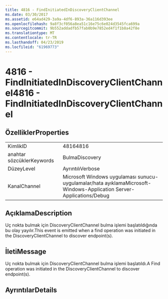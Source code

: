 ```yaml
---
title: 4816 - FindInitiatedInDiscoveryClientChannel
ms.date: 03/30/2017
ms.assetid: e64ad429-3a9a-4df6-893a-36a116d393ee
ms.openlocfilehash: 9a8f3cf056a8ea51c16e75c6e024d3545fca699a
ms.sourcegitcommit: 9b552addadfb57fab0b9e7852ed4f1f1b8a42f8e
ms.translationtype: MT
ms.contentlocale: tr-TR
ms.lasthandoff: 04/23/2019
ms.locfileid: "61969773"
---
```

# <a name="4816---findinitiatedindiscoveryclientchannel"></a><span data-ttu-id="3aad2-102">4816 - FindInitiatedInDiscoveryClientChannel</span><span class="sxs-lookup"><span data-stu-id="3aad2-102">4816 - FindInitiatedInDiscoveryClientChannel</span></span>
## <a name="properties"></a><span data-ttu-id="3aad2-103">Özellikler</span><span class="sxs-lookup"><span data-stu-id="3aad2-103">Properties</span></span>  
  
|||  
|-|-|  
|<span data-ttu-id="3aad2-104">Kimlik</span><span class="sxs-lookup"><span data-stu-id="3aad2-104">ID</span></span>|<span data-ttu-id="3aad2-105">4816</span><span class="sxs-lookup"><span data-stu-id="3aad2-105">4816</span></span>|  
|<span data-ttu-id="3aad2-106">anahtar sözcükler</span><span class="sxs-lookup"><span data-stu-id="3aad2-106">Keywords</span></span>|<span data-ttu-id="3aad2-107">Bulma</span><span class="sxs-lookup"><span data-stu-id="3aad2-107">Discovery</span></span>|  
|<span data-ttu-id="3aad2-108">Düzey</span><span class="sxs-lookup"><span data-stu-id="3aad2-108">Level</span></span>|<span data-ttu-id="3aad2-109">Ayrıntılı</span><span class="sxs-lookup"><span data-stu-id="3aad2-109">Verbose</span></span>|  
|<span data-ttu-id="3aad2-110">Kanal</span><span class="sxs-lookup"><span data-stu-id="3aad2-110">Channel</span></span>|<span data-ttu-id="3aad2-111">Microsoft Windows uygulaması sunucu-uygulamalar/hata ayıklama</span><span class="sxs-lookup"><span data-stu-id="3aad2-111">Microsoft-Windows-Application Server-Applications/Debug</span></span>|  
  
## <a name="description"></a><span data-ttu-id="3aad2-112">Açıklama</span><span class="sxs-lookup"><span data-stu-id="3aad2-112">Description</span></span>  
 <span data-ttu-id="3aad2-113">Uç nokta bulmak için DiscoveryClientChannel bulma işlemi başlatıldığında bu olay yayılır.</span><span class="sxs-lookup"><span data-stu-id="3aad2-113">This event is emitted when a find operation was initiated in the DiscoveryClientChannel to discover endpoint(s).</span></span>  
  
## <a name="message"></a><span data-ttu-id="3aad2-114">İleti</span><span class="sxs-lookup"><span data-stu-id="3aad2-114">Message</span></span>  
 <span data-ttu-id="3aad2-115">Uç nokta bulmak için DiscoveryClientChannel bulma işlemi başlatıldı.</span><span class="sxs-lookup"><span data-stu-id="3aad2-115">A Find operation was initiated in the DiscoveryClientChannel to discover endpoint(s).</span></span>  
  
## <a name="details"></a><span data-ttu-id="3aad2-116">Ayrıntılar</span><span class="sxs-lookup"><span data-stu-id="3aad2-116">Details</span></span>
